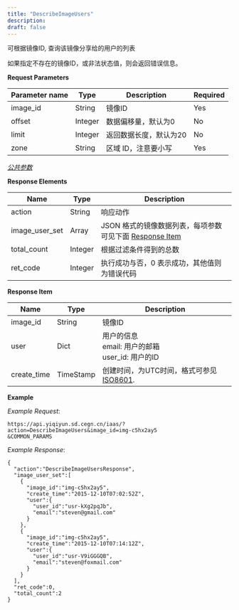 ```yaml
---
title: "DescribeImageUsers"
description: 
draft: false
---
```




可根据镜像ID, 查询该镜像分享给的用户的列表

如果指定不存在的镜像ID，或非法状态值，则会返回错误信息。

**Request Parameters**

| Parameter name | Type | Description | Required |
| --- | --- | --- | --- |
| image_id | String | 镜像ID | Yes |
| offset | Integer | 数据偏移量，默认为0 | No |
| limit | Integer | 返回数据长度，默认为20 | No |
| zone | String | 区域 ID，注意要小写 | Yes |

[_公共参数_](../../../parameters/)

**Response Elements**

| Name | Type | Description |
| --- | --- | --- |
| action | String | 响应动作 |
| image_user_set | Array | JSON 格式的镜像数据列表，每项参数可见下面 [Response Item](#response-item) |
| total_count | Integer | 根据过滤条件得到的总数 |
| ret_code | Integer | 执行成功与否，0 表示成功，其他值则为错误代码 |

**Response Item**

| Name | Type | Description |
| --- | --- | --- |
| image_id | String | 镜像ID |
| user | Dict |用户的信息<br/>email: 用户的邮箱<br/>user_id: 用户的ID |
| create_time | TimeStamp | 创建时间，为UTC时间，格式可参见 [ISO8601](http://www.w3.org/TR/NOTE-datetime). |

**Example**

_Example Request_:

```
https://api.yiqiyun.sd.cegn.cn/iaas/?action=DescribeImageUsers&image_id=img-c5hx2ay5
&COMMON_PARAMS
```

_Example Response_:

```
{
  "action":"DescribeImageUsersResponse",
  "image_user_set":[
    {
      "image_id":"img-c5hx2ay5",
      "create_time":"2015-12-10T07:02:52Z",
      "user":{
        "user_id":"usr-kXg2pqJb",
        "email":"steven@gmail.com"
      }
    },
    {
      "image_id":"img-c5hx2ay5",
      "create_time":"2015-12-10T07:14:12Z",
      "user":{
        "user_id":"usr-V9iGGGQB",
        "email":"steven@foxmail.com"
      }
    }
  ],
  "ret_code":0,
  "total_count":2
}
```
